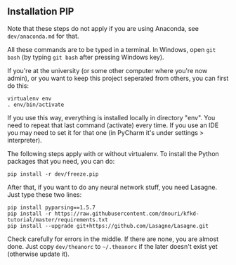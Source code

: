 
Installation PIP
-------------------------------

Note that these steps do not apply if you are using Anaconda, see `dev/anaconda.md` for that.

All these commands are to be typed in a terminal. In Windows, open `git bash` (by typing `git bash` after pressing Windows key).

If you're at the university (or some other computer where you're now admin), or you want to keep this project seperated from others, you can first do this:

    virtualenv env
    . env/bin/activate

If you use this way, everything is installed locally in directory "env". You need to repeat that last command (activate) every time. If you use an IDE you may need to set it for that one (in PyCharm it's under settings > interpreter).

The following steps apply with or without virtualenv. To install the Python packages that you need, you can do:

    pip install -r dev/freeze.pip

After that, if you want to do any neural network stuff, you need Lasagne. Just type these two lines:

	pip install pyparsing==1.5.7
    pip install -r https://raw.githubusercontent.com/dnouri/kfkd-tutorial/master/requirements.txt
    pip install --upgrade git+https://github.com/Lasagne/Lasagne.git

Check carefully for errors in the middle. If there are none, you are almost done. Just copy `dev/theanorc` to `~/.theanorc` if the later doesn't exist yet (otherwise update it).



